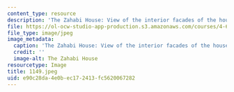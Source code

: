 ```yaml
---
content_type: resource
description: 'The Zahabi House: View of the interior facades of the house.'
file: https://ol-ocw-studio-app-production.s3.amazonaws.com/courses/4-615-the-architecture-of-cairo-spring-2002/e90c28da4e0bec172413fc5620067282_1149.jpeg
file_type: image/jpeg
image_metadata:
  caption: 'The Zahabi House: View of the interior facades of the house.'
  credit: ''
  image-alt: The Zahabi House
resourcetype: Image
title: 1149.jpeg
uid: e90c28da-4e0b-ec17-2413-fc5620067282
---
```

